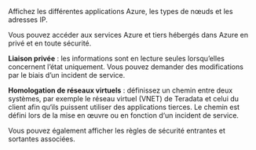 Affichez les différentes applications Azure, les types de nœuds et les adresses IP.

Vous pouvez accéder aux services Azure et tiers hébergés dans Azure en privé et en toute sécurité.

**Liaison privée** : les informations sont en lecture seules lorsqu’elles concernent l’état uniquement. Vous pouvez demander des modifications par le biais d’un incident de service.

**Homologation de réseaux virtuels** : définissez un chemin entre deux systèmes, par exemple le réseau virtuel (VNET) de Teradata et celui du client afin qu‘ils puissent utiliser des applications tierces. Le chemin est défini lors de la mise en œuvre ou en fonction d‘un incident de service.

Vous pouvez également afficher les règles de sécurité entrantes et sortantes associées.
